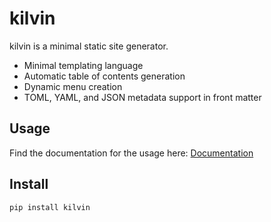 # kilvin

kilvin is a minimal static site generator.

- Minimal templating language
- Automatic table of contents generation
- Dynamic menu creation
- TOML, YAML, and JSON metadata support in front matter


## Usage

Find the documentation for the usage here: [Documentation](https://www.github.com/shanukun/kilvin)

## Install

```
pip install kilvin
```
